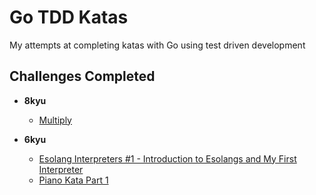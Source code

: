 # Go TDD Katas

My attempts at completing katas with Go using test driven development

## Challenges Completed

- **8kyu**

  - [Multiply](https://www.codewars.com/kata/50654ddff44f800200000004)

- **6kyu**
  - [Esolang Interpreters #1 - Introduction to Esolangs and My First Interpreter](https://www.codewars.com/kata/586dd26a69b6fd46dd0000c0)
  - [Piano Kata Part 1](https://www.codewars.com/kata/piano-kata-part-1/train/go)
